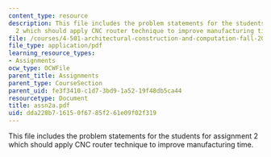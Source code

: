```yaml
---
content_type: resource
description: This file includes the problem statements for the students for assignment
  2 which should apply CNC router technique to improve manufacturing time.
file: /courses/4-501-architectural-construction-and-computation-fall-2005/dda228b716150f6785f261e09f02f319_assn2a.pdf
file_type: application/pdf
learning_resource_types:
- Assignments
ocw_type: OCWFile
parent_title: Assignments
parent_type: CourseSection
parent_uid: fe3f3410-c1d7-3bd9-1a52-19f48db5ca44
resourcetype: Document
title: assn2a.pdf
uid: dda228b7-1615-0f67-85f2-61e09f02f319
---
```

This file includes the problem statements for the students for assignment 2 which should apply CNC router technique to improve manufacturing time.

